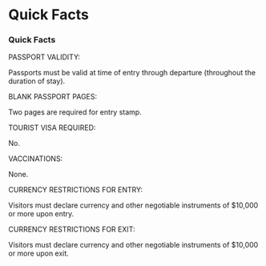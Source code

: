 # Quick Facts

### Quick Facts

PASSPORT VALIDITY:

Passports must be valid at time of entry through departure (throughout the duration of stay).

BLANK PASSPORT PAGES:

Two pages are required for entry stamp.

TOURIST VISA REQUIRED:

No.

VACCINATIONS:

None.

CURRENCY RESTRICTIONS FOR ENTRY:

Visitors must declare currency and other negotiable instruments of $10,000 or more upon entry.

CURRENCY RESTRICTIONS FOR EXIT:

Visitors must declare currency and other negotiable instruments of $10,000 or more upon exit.